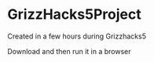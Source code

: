 # GrizzHacks5Project
Created in a few hours during Grizzhacks5 

Download and then run it in a browser
